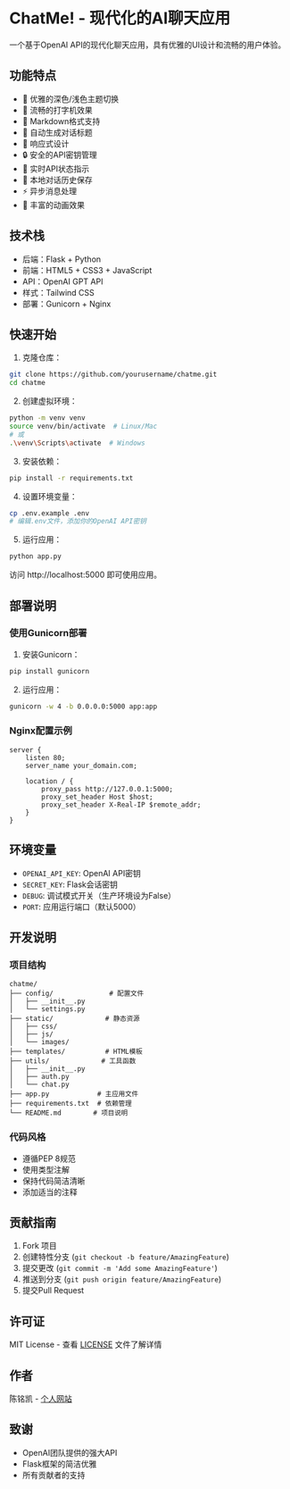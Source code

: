 # ChatMe! - 现代化的AI聊天应用

一个基于OpenAI API的现代化聊天应用，具有优雅的UI设计和流畅的用户体验。

## 功能特点

- 🎨 优雅的深色/浅色主题切换
- 💬 流畅的打字机效果
- 📝 Markdown格式支持
- 🔄 自动生成对话标题
- 📱 响应式设计
- 🔒 安全的API密钥管理
- 🎯 实时API状态指示
- 💾 本地对话历史保存
- ⚡ 异步消息处理
- 🌈 丰富的动画效果

## 技术栈

- 后端：Flask + Python
- 前端：HTML5 + CSS3 + JavaScript
- API：OpenAI GPT API
- 样式：Tailwind CSS
- 部署：Gunicorn + Nginx

## 快速开始

1. 克隆仓库：
```bash
git clone https://github.com/yourusername/chatme.git
cd chatme
```

2. 创建虚拟环境：
```bash
python -m venv venv
source venv/bin/activate  # Linux/Mac
# 或
.\venv\Scripts\activate  # Windows
```

3. 安装依赖：
```bash
pip install -r requirements.txt
```

4. 设置环境变量：
```bash
cp .env.example .env
# 编辑.env文件，添加你的OpenAI API密钥
```

5. 运行应用：
```bash
python app.py
```

访问 http://localhost:5000 即可使用应用。

## 部署说明

### 使用Gunicorn部署

1. 安装Gunicorn：
```bash
pip install gunicorn
```

2. 运行应用：
```bash
gunicorn -w 4 -b 0.0.0.0:5000 app:app
```

### Nginx配置示例

```nginx
server {
    listen 80;
    server_name your_domain.com;

    location / {
        proxy_pass http://127.0.0.1:5000;
        proxy_set_header Host $host;
        proxy_set_header X-Real-IP $remote_addr;
    }
}
```

## 环境变量

- `OPENAI_API_KEY`: OpenAI API密钥
- `SECRET_KEY`: Flask会话密钥
- `DEBUG`: 调试模式开关（生产环境设为False）
- `PORT`: 应用运行端口（默认5000）

## 开发说明

### 项目结构

```
chatme/
├── config/              # 配置文件
│   ├── __init__.py
│   └── settings.py
├── static/             # 静态资源
│   ├── css/
│   ├── js/
│   └── images/
├── templates/          # HTML模板
├── utils/             # 工具函数
│   ├── __init__.py
│   ├── auth.py
│   └── chat.py
├── app.py            # 主应用文件
├── requirements.txt  # 依赖管理
└── README.md        # 项目说明
```

### 代码风格

- 遵循PEP 8规范
- 使用类型注解
- 保持代码简洁清晰
- 添加适当的注释

## 贡献指南

1. Fork 项目
2. 创建特性分支 (`git checkout -b feature/AmazingFeature`)
3. 提交更改 (`git commit -m 'Add some AmazingFeature'`)
4. 推送到分支 (`git push origin feature/AmazingFeature`)
5. 提交Pull Request

## 许可证

MIT License - 查看 [LICENSE](LICENSE) 文件了解详情

## 作者

陈铭凯 - [个人网站](https://your-website.com)

## 致谢

- OpenAI团队提供的强大API
- Flask框架的简洁优雅
- 所有贡献者的支持 